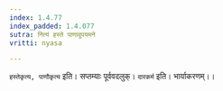 ```yaml
---
index: 1.4.77
index_padded: 1.4.077
sutra: नित्यं हस्ते पाणावुपयमने
vritti: nyasa

---
```

`हस्तेकृत्य, पाणौकृत्य` इति। सप्तम्याः पूर्ववदलुक्। `दारकर्म` इति। भार्याकरणम्।।